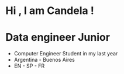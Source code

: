 #  Hi , I am Candela ! 

# Data engineer Junior  

  - Computer Engineer Student in my last year
  - Argentina - Buenos Aires
  - EN - SP - FR









                    









